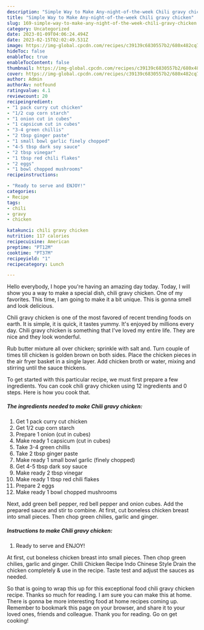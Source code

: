 ```yaml
---
description: "Simple Way to Make Any-night-of-the-week Chili gravy chicken"
title: "Simple Way to Make Any-night-of-the-week Chili gravy chicken"
slug: 169-simple-way-to-make-any-night-of-the-week-chili-gravy-chicken
category: Uncategorized
date: 2023-01-09T04:06:24.494Z
date: 2023-02-15T02:02:49.531Z
image: https://img-global.cpcdn.com/recipes/c39139c6830557b2/680x482cq70/chili-gravy-chicken-recipe-main-photo.jpg
hideToc: false
enableToc: true
enableTocContent: false
thumbnail: https://img-global.cpcdn.com/recipes/c39139c6830557b2/680x482cq70/chili-gravy-chicken-recipe-main-photo.jpg
cover: https://img-global.cpcdn.com/recipes/c39139c6830557b2/680x482cq70/chili-gravy-chicken-recipe-main-photo.jpg
author: Admin
authorAv: notfound
ratingvalue: 4.1
reviewcount: 20
recipeingredient:
- "1 pack curry cut chicken"
- "1/2 cup corn starch"
- "1 onion cut in cubes"
- "1 capsicum cut in cubes"
- "3-4 green chillis"
- "2 tbsp ginger paste"
- "1 small bowl garlic finely chopped"
- "4-5 tbsp dark soy sauce"
- "2 tbsp vinegar"
- "1 tbsp red chili flakes"
- "2 eggs"
- "1 bowl chopped mushrooms"
recipeinstructions:

- "Ready to serve and ENJOY!"
categories:
- Recipe
tags:
- chili
- gravy
- chicken

katakunci: chili gravy chicken 
nutrition: 117 calories
recipecuisine: American
preptime: "PT12M"
cooktime: "PT37M"
recipeyield: "1"
recipecategory: Lunch

---
```



Hello everybody, I hope you're having an amazing day today. Today, I will show you a way to make a special dish, chili gravy chicken. One of my favorites. This time, I am going to make it a bit unique. This is gonna smell and look delicious.

Chili gravy chicken is one of the most favored of recent trending foods on earth. It is simple, it is quick, it tastes yummy. It's enjoyed by millions every day. Chili gravy chicken is something that I've loved my entire life. They are nice and they look wonderful.

Rub butter mixture all over chicken; sprinkle with salt and. Turn couple of times till chicken is golden brown on both sides. Place the chicken pieces in the air fryer basket in a single layer. Add chicken broth or water, mixing and stirring until the sauce thickens.


To get started with this particular recipe, we must first prepare a few ingredients. You can cook chili gravy chicken using 12 ingredients and 0 steps. Here is how you cook that.

<!--inarticleads1-->

##### The ingredients needed to make Chili gravy chicken:

1. Get 1 pack curry cut chicken
1. Get 1/2 cup corn starch
1. Prepare 1 onion (cut in cubes)
1. Make ready 1 capsicum (cut in cubes)
1. Take 3-4 green chillis
1. Take 2 tbsp ginger paste
1. Make ready 1 small bowl garlic (finely chopped)
1. Get 4-5 tbsp dark soy sauce
1. Make ready 2 tbsp vinegar
1. Make ready 1 tbsp red chili flakes
1. Prepare 2 eggs
1. Make ready 1 bowl chopped mushrooms


Next, add green bell pepper, red bell pepper and onion cubes. Add the prepared sauce and stir to combine. At first, cut boneless chicken breast into small pieces. Then chop green chilies, garlic and ginger. 

<!--inarticleads2-->

##### Instructions to make Chili gravy chicken:


1. Ready to serve and ENJOY!

At first, cut boneless chicken breast into small pieces. Then chop green chilies, garlic and ginger. Chilli Chicken Recipe Indo Chinese Style Drain the chicken completely &amp; use in the recipe. Taste test and adjust the sauces as needed. 

So that is going to wrap this up for this exceptional food chili gravy chicken recipe. Thanks so much for reading. I am sure you can make this at home. There is gonna be more interesting food at home recipes coming up. Remember to bookmark this page on your browser, and share it to your loved ones, friends and colleague. Thank you for reading. Go on get cooking!
